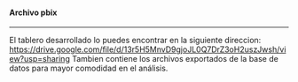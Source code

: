 #### Archivo pbix
---
El tablero desarrollado lo puedes encontrar en la siguiente direccion: https://drive.google.com/file/d/13r5H5MnvD9gjoJL0Q7DrZ3oH2uszJwsh/view?usp=sharing
Tambien contiene los archivos exportados de la base de datos para mayor comodidad en el análisis.
